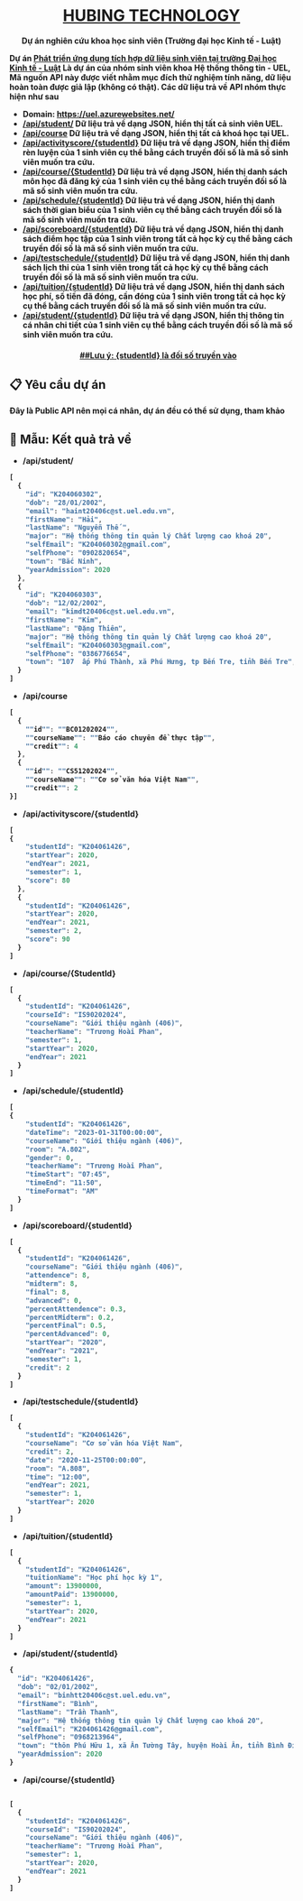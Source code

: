 <h1 align="center">
  <a href="https://reactnative.dev/">
    HUBING TECHNOLOGY
  </a>
</h1>

<p align="center">
  <strong>Dự án nghiên cứu khoa học sinh viên (Trường đại học Kinh tế - Luật)
</p>

Dự án [**Phát triển ứng dụng tích hợp dữ liệu sinh viên tại trường Đại học Kinh tế - Luật**][r] Là dự án của nhóm sinh viên khoa Hệ thống thông tin - UEL, Mã nguồn API này được viết nhằm mục đích thử nghiệm tính năng, dữ liệu hoàn toàn được giả lập (không có thật). Các dữ liệu trả về API nhóm thực hiện như sau
- Domain:  <a href="https://uel.azurewebsites.net/">https://uel.azurewebsites.net/</a>
- [**/api/student/**][1] Dữ liệu trả về dạng JSON, hiển thị tất cả sinh viên UEL.
- [**/api/course**][2] Dữ liệu trả về dạng JSON, hiển thị tất cả khoá học tại UEL.
- [**/api/activityscore/{studentId}**][3] Dữ liệu trả về dạng JSON, hiển thị điểm rèn luyện của 1 sinh viên cụ thể bằng cách truyền đối số là mã số sinh viên muốn tra cứu.
- [**/api/course/{StudentId}**][4] Dữ liệu trả về dạng JSON, hiển thị danh sách môn học đã đăng ký của 1 sinh viên cụ thể bằng cách truyền đối số là mã số sinh viên muốn tra cứu.
- [**/api/schedule/{studentId}**][5] Dữ liệu trả về dạng JSON, hiển thị danh sách thời gian biểu của 1 sinh viên cụ thể bằng cách truyền đối số là mã số sinh viên muốn tra cứu.
- [**/api/scoreboard/{studentId}**][6] Dữ liệu trả về dạng JSON, hiển thị danh sách điểm học tập của 1 sinh viên trong tất cả học kỳ cụ thể bằng cách truyền đối số là mã số sinh viên muốn tra cứu.
- [**/api/testschedule/{studentId}**][7] Dữ liệu trả về dạng JSON, hiển thị danh sách lịch thi của 1 sinh viên trong tất cả học kỳ cụ thể bằng cách truyền đối số là mã số sinh viên muốn tra cứu.
- [**/api/tuition/{studentId}**][8] Dữ liệu trả về dạng JSON, hiển thị danh sách học phí, số tiền đã đóng, cần đóng của 1 sinh viên trong tất cả học kỳ cụ thể bằng cách truyền đối số là mã số sinh viên muốn tra cứu.
- [**/api/student/{studentId}**][9] Dữ liệu trả về dạng JSON, hiển thị thông tin cá nhân chi tiết của 1 sinh viên cụ thể bằng cách truyền đối số là mã số sinh viên muốn tra cứu.
  <h4 align="center">
  <a href="/">
    ##Lưu ý: {studentId}  là đối số truyền vào
  </a>
</h4>


[r]: https://uel.azurewebsites.net/
[1]: https://uel.azurewebsites.net/api/student/
[2]: https://uel.azurewebsites.net/api/course
[3]: https://uel.azurewebsites.net/api/activityscore/K204060303
[4]: https://uel.azurewebsites.net/api/course/K204060303
[5]: https://uel.azurewebsites.net/api/schedule/K204060303
[6]: https://uel.azurewebsites.net/api/scoreboard/K204060303
[7]: https://uel.azurewebsites.net/api/testschedule/K204060303
[8]: https://uel.azurewebsites.net/api/tuition/K204060303
[9]: https://uel.azurewebsites.net/api/student/K204060303

## 📋 Yêu cầu dự án

Đây là Public API nên mọi cá nhân, dự án đều có thể sử dụng, tham khảo

## 🎉 Mẫu: Kết quả trả về
- **/api/student/** 
```javascript
[
  {
    "id": "K204060302",
    "dob": "28/01/2002",
    "email": "haint20406c@st.uel.edu.vn",
    "firstName": "Hải",
    "lastName": "Nguyễn Thế ",
    "major": "Hệ thống thông tin quản lý Chất lượng cao khoá 20",
    "selfEmail": "K204060302@gmail.com",
    "selfPhone": "0902820654",
    "town": "Bắc Ninh",
    "yearAdmission": 2020
  },
  {
    "id": "K204060303",
    "dob": "12/02/2002",
    "email": "kimdt20406c@st.uel.edu.vn",
    "firstName": "Kim",
    "lastName": "Đặng Thiên",
    "major": "Hệ thống thông tin quản lý Chất lượng cao khoá 20",
    "selfEmail": "K204060303@gmail.com",
    "selfPhone": "0386776654",
    "town": "107  ấp Phú Thành, xã Phú Hưng, tp Bến Tre, tỉnh Bến Tre",
  }
]
```
- **/api/course** 
```javascript
[
  {
    ""id"": ""BC01202024"",
    ""courseName"": ""Báo cáo chuyên đề thực tập"",
    ""credit"": 4
  },
  {
    ""id"": ""CS51202024"",
    ""courseName"": ""Cơ sở văn hóa Việt Nam"",
    ""credit"": 2
}]
```
- **/api/activityscore/{studentId}** 
```javascript
[
{
    "studentId": "K204061426",
    "startYear": 2020,
    "endYear": 2021,
    "semester": 1,
    "score": 80
  },
  {
    "studentId": "K204061426",
    "startYear": 2020,
    "endYear": 2021,
    "semester": 2,
    "score": 90
  }
]
```
- **/api/course/{StudentId}** 
```javascript
[
  {
    "studentId": "K204061426",
    "courseId": "IS90202024",
    "courseName": "Giới thiệu ngành (406)",
    "teacherName": "Trương Hoài Phan",
    "semester": 1,
    "startYear": 2020,
    "endYear": 2021
  }
]
```
- **/api/schedule/{studentId}** 
```javascript
[
{
    "studentId": "K204061426",
    "dateTime": "2023-01-31T00:00:00",
    "courseName": "Giới thiệu ngành (406)",
    "room": "A.802",
    "gender": 0,
    "teacherName": "Trương Hoài Phan",
    "timeStart": "07:45",
    "timeEnd": "11:50",
    "timeFormat": "AM"
  }
]
```
- **/api/scoreboard/{studentId}** 
```javascript
[
  {
    "studentId": "K204061426",
    "courseName": "Giới thiệu ngành (406)",
    "attendence": 8,
    "midterm": 8,
    "final": 8,
    "advanced": 0,
    "percentAttendence": 0.3,
    "percentMidterm": 0.2,
    "percentFinal": 0.5,
    "percentAdvanced": 0,
    "startYear": "2020",
    "endYear": "2021",
    "semester": 1,
    "credit": 2
  }
]
```
- **/api/testschedule/{studentId}** 
```javascript
[
  {
    "studentId": "K204061426",
    "courseName": "Cơ sở văn hóa Việt Nam",
    "credit": 2,
    "date": "2020-11-25T00:00:00",
    "room": "A.808",
    "time": "12:00",
    "endYear": 2021,
    "semester": 1,
    "startYear": 2020
  }
]
```
- **/api/tuition/{studentId}** 
```javascript
[
  {
    "studentId": "K204061426",
    "tuitionName": "Học phí học kỳ 1",
    "amount": 13900000,
    "amountPaid": 13900000,
    "semester": 1,
    "startYear": 2020,
    "endYear": 2021
  }
]
```
- **/api/student/{studentId}** 
```javascript
{
  "id": "K204061426",
  "dob": "02/01/2002",
  "email": "binhtt20406c@st.uel.edu.vn",
  "firstName": "Bình",
  "lastName": "Trần Thanh",
  "major": "Hệ thống thông tin quản lý Chất lượng cao khoá 20",
  "selfEmail": "K204061426@gmail.com",
  "selfPhone": "0968213964",
  "town": "thôn Phú Hữu 1, xã Ân Tường Tây, huyện Hoài Ân, tỉnh Bình Định",
  "yearAdmission": 2020
}
```
- **/api/course/{studentId}** 
```javascript

[
  {
    "studentId": "K204061426",
    "courseId": "IS90202024",
    "courseName": "Giới thiệu ngành (406)",
    "teacherName": "Trương Hoài Phan",
    "semester": 1,
    "startYear": 2020,
    "endYear": 2021
  }
]
```

